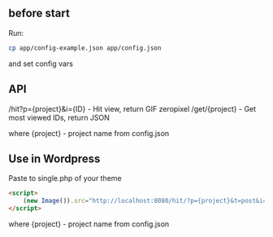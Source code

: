 ## before start

Run:

```sh
cp app/config-example.json app/config.json
```
and set config vars


## API 

/hit?p={project}&i={ID} - Hit view, return GIF zeropixel
/get/{project} - Get most viewed IDs, return JSON

where {project} - project name from config.json


## Use in Wordpress

Paste to single.php of your theme

```html
<script>
    (new Image()).src="http://localhost:8080/hit/?p={project}&t=post&i=<?php echo (int)$post->ID ?>";
</script>
```

where {project} - project name from config.json
